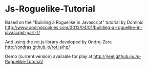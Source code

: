 # Js-Roguelike-Tutorial

Based on  the "Building a Roguelike in Javascript" tutorial by Dominic
http://www.codingcookies.com/2013/04/01/building-a-roguelike-in-javascript-part-1/

And using the rot.js library developed by Ondrej Zara
http://ondras.github.io/rot.js/hp/

Demo (current version) available for play at
http://jreel.github.io/Js-Roguelike-Tutorial/

